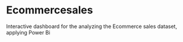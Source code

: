 # Ecommercesales
Interactive dashboard for the analyzing the Ecommerce sales dataset, applying Power Bi
